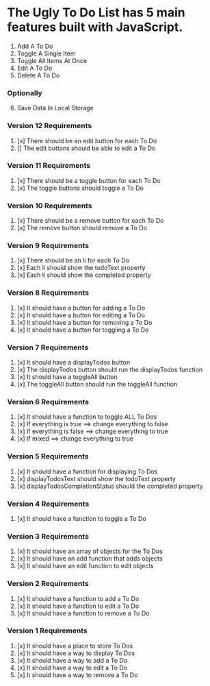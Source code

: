 # The Ugly To Do List has 5 main features built with JavaScript.

1.  Add A To Do
2.  Toggle A Single Item
3.  Toggle All Items At Once
4.  Edit A To Do
5.  Delete A To Do

### Optionally

6.  Save Data In Local Storage

### Version 12 Requirements

1.  [x] There should be an edit button for each To Do
2.  [] The edit buttons should be able to edit a To Do

### Version 11 Requirements

1.  [x] There should be a toggle button for each To Do
2.  [x] The toggle buttons should toggle a To Do

### Version 10 Requirements

1.  [x] There should be a remove button for each To Do
2.  [x] The remove button should remove a To Do

### Version 9 Requirements

1.  [x] There should be an li for each To Do
2.  [x] Each li should show the todoText property
3.  [x] Each li should show the completed property

### Version 8 Requirements

1.  [x] It should have a button for adding a To Do
2.  [x] It should have a button for editing a To Do
3.  [x] It should have a button for removing a To Do
4.  [x] It should have a button for toggling a To Do

### Version 7 Requirements

1.  [x] It should have a displayTodos button
2.  [x] The displayTodos button should run the displayTodos function
3.  [x] It should have a toggleAll button
4.  [x] The toggleAll button should run the toggleAll function

### Version 6 Requirements

1.  [x] It should have a function to toggle ALL To Dos
2.  [x] If everything is true ==> change everything to false
3.  [x] If everything is false ==> change everything to true
4.  [x] If mixed ==> change everything to true

### Version 5 Requirements

1.  [x] It should have a function for displaying To Dos
2.  [x] displayTodosText should show the todoText property
3.  [x] displayTodosCompletionStatus should the completed property

### Version 4 Requirements

1.  [x] It should have a function to toggle a To Do

### Version 3 Requirements

1.  [x] It should have an array of objects for the To Dos
2.  [x] It should have an add function that adds objects
3.  [x] It should have an edit function to edit objects

### Version 2 Requirements

1.  [x] It should have a function to add a To Do
2.  [x] It should have a function to edit a To Do
3.  [x] It should have a function to remove a To Do

### Version 1 Requirements

1.  [x] It should have a place to store To Dos
2.  [x] It should have a way to display To Dos
3.  [x] It should have a way to add a To Do
4.  [x] It should have a way to edit a To Do
5.  [x] It should have a way to remove a To Do
